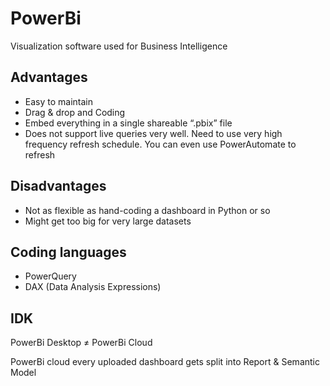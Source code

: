 # PowerBi

Visualization software used for Business Intelligence 

## Advantages

- Easy to maintain
- Drag & drop and Coding
- Embed everything in a single shareable “.pbix” file
- Does not support live queries very well. Need to use very high frequency refresh schedule. You can even use PowerAutomate to refresh

## Disadvantages

- Not as flexible as hand-coding a dashboard in Python or so
- Might get too big for very large datasets

## Coding languages

- PowerQuery
- DAX (Data Analysis Expressions)

## IDK

PowerBi Desktop $\ne$ PowerBi Cloud

PowerBi cloud every uploaded dashboard gets split into Report & Semantic Model

